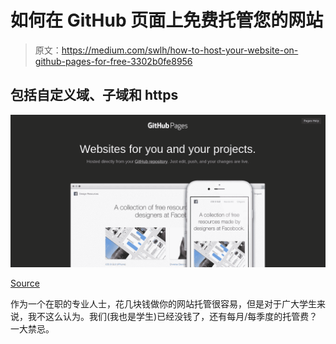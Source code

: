 # 如何在 GitHub 页面上免费托管您的网站

> 原文：<https://medium.com/swlh/how-to-host-your-website-on-github-pages-for-free-3302b0fe8956>

## 包括自定义域、子域和 https

![](img/ddaf06246e1f5a195ff6ee9d1ce2cac5.png)

[Source](https://pages.github.com/)

作为一个在职的专业人士，花几块钱做你的网站托管很容易，但是对于广大学生来说，我不这么认为。我们(我也是学生)已经没钱了，还有每月/每季度的托管费？一大禁忌。